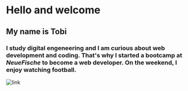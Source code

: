 # Hello and welcome
## My name is Tobi
### I study digital engeneering and I am curious about **web development** and **coding**. That's why I started a bootcamp at _NeueFische_ to become a web developer. On the weekend, I enjoy watching football.
![link](https://media.giphy.com/media/VGbGAxgDHpk0kWuNso/giphy.gif?cid=ecf05e47oky1h1jr9pv0w9cdyyx7i5zmmpma9nnvnn1l9ko5&rid=giphy.gif&ct=g)
